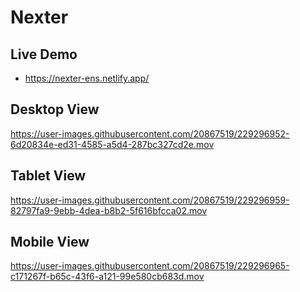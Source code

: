 # Nexter

## Live Demo

- https://nexter-ens.netlify.app/

## Desktop View



https://user-images.githubusercontent.com/20867519/229296952-6d20834e-ed31-4585-a5d4-287bc327cd2e.mov



## Tablet View



https://user-images.githubusercontent.com/20867519/229296959-82797fa9-9ebb-4dea-b8b2-5f616bfcca02.mov




## Mobile View



https://user-images.githubusercontent.com/20867519/229296965-c171267f-b65c-43f6-a121-99e580cb683d.mov



